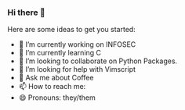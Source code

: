 ### Hi there 👋


Here are some ideas to get you started:

- 🔭 I’m currently working on INFOSEC
- 🌱 I’m currently learning C
- 👯 I’m looking to collaborate on Python Packages.
- 🤔 I’m looking for help with Vimscript
- 💬 Ask me about Coffee
- 📫 How to reach me: 
- 😄 Pronouns: they/them

